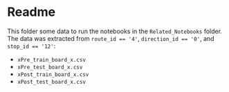 # Readme

This folder some data to run the notebooks in the `Related_Notebooks` folder. The data was extracted from `route_id == '4'`, `direction_id == '0'`, and `stop_id == '12'`:

* `xPre_train_board_x.csv`
* `xPre_test_board_x.csv`
* `xPost_train_board_x.csv`
* `xPost_test_board_x.csv`
